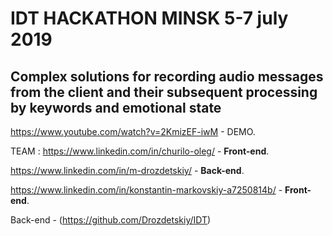 # IDT HACKATHON MINSK 5-7 july 2019

## Complex solutions for recording audio messages from the client and their subsequent processing by keywords and emotional state

https://www.youtube.com/watch?v=2KmizEF-iwM - DEMO.

TEAM :
https://www.linkedin.com/in/churilo-oleg/ - **Front-end**.

https://www.linkedin.com/in/m-drozdetskiy/ - **Back-end**.

https://www.linkedin.com/in/konstantin-markovskiy-a7250814b/ - **Front-end**.

Back-end - (https://github.com/Drozdetskiy/IDT)
